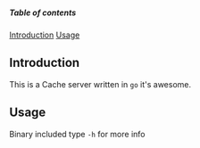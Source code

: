 ##### Table of contents
[Introduction](#Introduction)
[Usage](#Usage)



## Introduction
This is a Cache server written in `go` it's awesome. 

## Usage
Binary included type `-h` for more info
